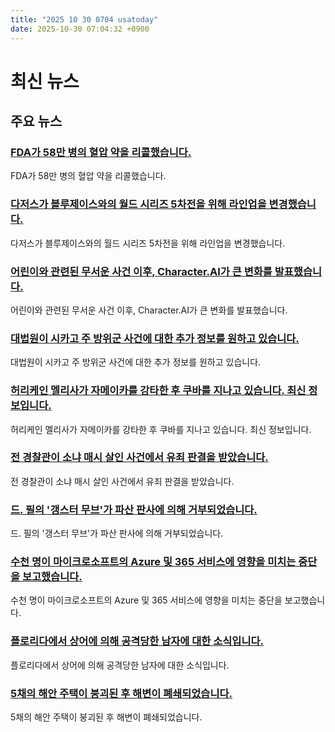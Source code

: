 ```yaml
---
title: "2025 10 30 0704 usatoday"
date: 2025-10-30 07:04:32 +0900
---
```


# 최신 뉴스

## 주요 뉴스
### [FDA가 58만 병의 혈압 약을 리콜했습니다.](https://www.usatoday.com/story/news/health/2025/10/29/blood-pressure-medicine-recalled-prazosin-hydrochloride/86966059007/)
FDA가 58만 병의 혈압 약을 리콜했습니다.

### [다저스가 블루제이스와의 월드 시리즈 5차전을 위해 라인업을 변경했습니다.](https://www.usatoday.com/story/sports/mlb/2025/10/29/world-series-lineups-dodgers-make-changes-for-game-5-vs-blue-jays/86970182007/)
다저스가 블루제이스와의 월드 시리즈 5차전을 위해 라인업을 변경했습니다.

### [어린이와 관련된 무서운 사건 이후, Character.AI가 큰 변화를 발표했습니다.](https://www.usatoday.com/story/life/health-wellness/2025/10/29/character-ai-ban-kids-children-chatbots/86968689007/)
어린이와 관련된 무서운 사건 이후, Character.AI가 큰 변화를 발표했습니다.

### [대법원이 시카고 주 방위군 사건에 대한 추가 정보를 원하고 있습니다.](https://www.usatoday.com/story/news/politics/2025/10/29/supreme-court-illinois-national-guard-trump/86969905007/)
대법원이 시카고 주 방위군 사건에 대한 추가 정보를 원하고 있습니다.

### [허리케인 멜리사가 자메이카를 강타한 후 쿠바를 지나고 있습니다. 최신 정보입니다.](https://www.usatoday.com/story/news/nation/2025/10/29/hurricane-melissa-jamaica-cuba-live-updates/86954002007/)
허리케인 멜리사가 자메이카를 강타한 후 쿠바를 지나고 있습니다. 최신 정보입니다.

### [전 경찰관이 소냐 매시 살인 사건에서 유죄 판결을 받았습니다.](https://www.usatoday.com/story/news/nation/2025/10/29/sonya-massey-trial-verdict-sean-grayson/86943884007/)
전 경찰관이 소냐 매시 살인 사건에서 유죄 판결을 받았습니다.

### [드. 필의 '갱스터 무브'가 파산 판사에 의해 거부되었습니다.](https://www.usatoday.com/story/entertainment/celebrities/2025/10/29/dr-phil-mcgraw-bankruptcy-case/86954425007/)
드. 필의 '갱스터 무브'가 파산 판사에 의해 거부되었습니다.

### [수천 명이 마이크로소프트의 Azure 및 365 서비스에 영향을 미치는 중단을 보고했습니다.](https://www.usatoday.com/story/tech/2025/10/29/is-microsoft-azure-365-down-outage/86966264007/)
수천 명이 마이크로소프트의 Azure 및 365 서비스에 영향을 미치는 중단을 보고했습니다.

### [플로리다에서 상어에 의해 공격당한 남자에 대한 소식입니다.](https://www.usatoday.com/story/news/nation/2025/10/29/shark-attack-florida-keys/86964119007/)
플로리다에서 상어에 의해 공격당한 남자에 대한 소식입니다.

### [5채의 해안 주택이 붕괴된 후 해변이 폐쇄되었습니다.](https://www.usatoday.com/story/news/nation/2025/10/29/5-more-homes-collapse-on-north-carolinas-outer-banks/86955429007/)
5채의 해안 주택이 붕괴된 후 해변이 폐쇄되었습니다.